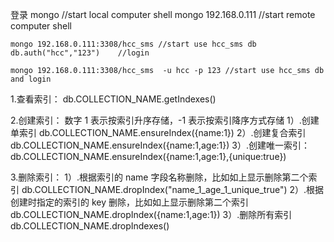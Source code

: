 登录
	mongo    //start local computer shell
	mongo 192.168.0.111	//start remote computer shell

	mongo 192.168.0.111:3308/hcc_sms //start use hcc_sms db
	db.auth("hcc","123")	//login

	mongo 192.168.0.111:3308/hcc_sms  -u hcc -p 123	//start use hcc_sms db and login

1.查看索引： 
db.COLLECTION_NAME.getIndexes()

2.创建索引： 
数字 1 表示按索引升序存储，-1 表示按索引降序方式存储 
1）.创建单索引 
db.COLLECTION_NAME.ensureIndex({name:1})
2）.创建复合索引 
db.COLLECTION_NAME.ensureIndex({name:1,age:1})
3）.创建唯一索引： 
db.COLLECTION_NAME.ensureIndex({name:1,age:1},{unique:true})


3.删除索引： 
1）.根据索引的 name 字段名称删除，比如如上显示删除第二个索引 
db.COLLECTION_NAME.dropIndex("name_1_age_1_unique_true") 
2）.根据创建时指定的索引的 key 删除，比如如上显示删除第二个索引 
db.COLLECTION_NAME.dropIndex({name:1,age:1}) 
3）.删除所有索引 
db.COLLECTION_NAME.dropIndexes()

